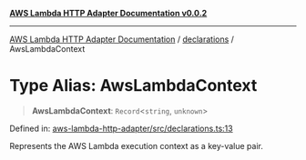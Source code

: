 [**AWS Lambda HTTP Adapter Documentation v0.0.2**](../../README.md)

***

[AWS Lambda HTTP Adapter Documentation](../../modules.md) / [declarations](../README.md) / AwsLambdaContext

# Type Alias: AwsLambdaContext

> **AwsLambdaContext**: `Record`\<`string`, `unknown`\>

Defined in: [aws-lambda-http-adapter/src/declarations.ts:13](https://github.com/stonemjs/aws-lambda-http-adapter/blob/b2e29f567ac56717023f9597000ee3f0d0278093/src/declarations.ts#L13)

Represents the AWS Lambda execution context as a key-value pair.
